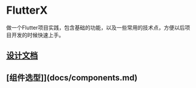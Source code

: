 # FlutterX

做一个Flutter项目实践，包含基础的功能，以及一些常用的技术点，方便以后项目开发的时候快速上手。

## [设计文档](docs/design.md)

## [组件选型]](docs/components.md)
